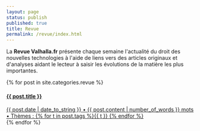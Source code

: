 ```yaml
---
layout: page
status: publish
published: true
title: Revue
permalink: /revue/index.html
---
```


La **Revue Valhalla.fr** présente chaque semaine l'actualité du droit des nouvelles technologies à l'aide de liens vers des articles originaux et d'analyses aidant le lecteur à saisir les évolutions de la matière les plus importantes.

<div class="list-group">
{% for post in site.categories.revue %}
    <a class="list-group-item" href="{{ post.url }}">
        <h4 class="list-group-item-leading">{{ post.title }}</h4>
        <div class="list-group-item-text">
            {{ post.date | date_to_string }} • 
            {{ post.content | number_of_words }} mots • 
            Thèmes : {% for t in post.tags %}{{ t }}   {% endfor %}
        </div>
    </a>
{% endfor %}    
</div>